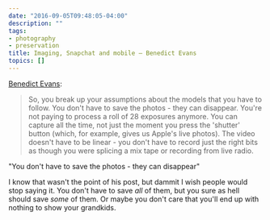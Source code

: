```yaml
---
date: "2016-09-05T09:48:05-04:00"
description: ""
tags:
- photography
- preservation
title: Imaging, Snapchat and mobile — Benedict Evans
topics: []
---
```


[Benedict Evans](http://ben-evans.com/benedictevans/2016/8/15/imaging-snapchat-and-mobile):

> So, you break up your assumptions about the models that you have to follow.
> You don't have to save the photos - they can disappear. You're not paying to
> process a roll of 28 exposures anymore. You can capture all the time, not just
> the moment you press the 'shutter' button (which, for example, gives us
> Apple's live photos). The video doesn't have to be linear - you don't have to
> record just the right bits as though you were splicing a mix tape or recording
> from live radio.

"You don't have to save the photos - they can disappear"

I know that wasn't the point of his post, but dammit I wish people would stop
saying it. You don't have to save _all_ of them, but you sure as hell should
save _some_ of them. Or maybe you don't care that you'll end up with nothing to
show your grandkids.

